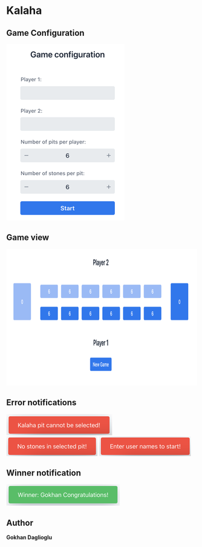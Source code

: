 # Kalaha

## Game Configuration
<img src="screenshots/kalaha-config.png" alt="kalaha game configuration" height="466" width="312"/>

## Game view 
<img src="screenshots/kalaha-game.png" alt="kalaha game view" height="361" width="976"/>

## Error notifications
<img src="screenshots/error-1.png" alt="Kalaha pit cannot be selected!" height="56" width="280"/>

<img src="screenshots/error-2.png" alt="No stones in selected pit!" height="52" width="241"/>

<img src="screenshots/error-3.png" alt="User names must be entered!" height="52" width="243"/>

## Winner notification 
<img src="screenshots/winner.png" alt="Winner!" height="57" width="300"/>

## Author

**Gokhan Daglioglu**

